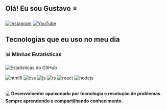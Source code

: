 ## Olá! Eu sou Gustavo ⭐  

[![Instagram](https://img.shields.io/badge/Instagram-E4405F?style=for-the-badge&logo=instagram&logoColor=white)](https://www.instagram.com/kloutzin.allahu/) 
[![YouTube](https://img.shields.io/badge/YouTube-FF0000?style=for-the-badge&logo=youtube&logoColor=white)](https://www.youtube.com/@KloutsDev)

## Tecnologias que eu uso no meu dia  

### 📊 Minhas Estatísticas  
![Estatísticas do GitHub](https://github-readme-stats.vercel.app/api?username=KLOUTZINMODZ&show_icons=true&theme=radical)  

<div style="display: inline_block">
  <img align="center" alt="html5" src="https://img.shields.io/badge/HTML5-E34F26?style=for-the-badge&logo=html5&logoColor=white" />
  <img align="center" alt="css" src="https://img.shields.io/badge/CSS3-1572B6?style=for-the-badge&logo=css3&logoColor=white" />
  <img align="center" alt="js" src="https://img.shields.io/badge/JavaScript-F7DF1E?style=for-the-badge&logo=javascript&logoColor=black" />
  <img align="center" alt="ts" src="https://img.shields.io/badge/TypeScript-007ACC?style=for-the-badge&logo=typescript&logoColor=white" />
  <img align="center" alt="react" src="https://img.shields.io/badge/React-20232A?style=for-the-badge&logo=react&logoColor=61DAFB" />
  <img align="center" alt="nodejs" src="https://img.shields.io/badge/Node.js-43853D?style=for-the-badge&logo=node.js&logoColor=white" />
</div><br/>



💻 **Desenvolvedor apaixonado por tecnologia e resolução de problemas. Sempre aprendendo e compartilhando conhecimento.**

